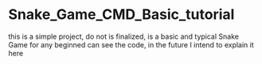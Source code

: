 # Snake_Game_CMD_Basic_tutorial

this is a simple project, do not is finalized, is a basic and typical Snake Game for any beginned can see the code, in the future I intend to explain it here

